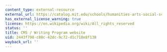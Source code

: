 ```yaml
---
content_type: external-resource
external_url: https://catalog.mit.edu/schools/humanities-arts-social-sciences/comparative-media-studies-writing/
has_external_license_warning: true
license: https://en.wikipedia.org/wiki/All_rights_reserved
status: ''
title: CMS / Writing Program website
uid: 2443f798-c88c-42dc-9c72-d1c718e8f138
wayback_url: ''
---
```

